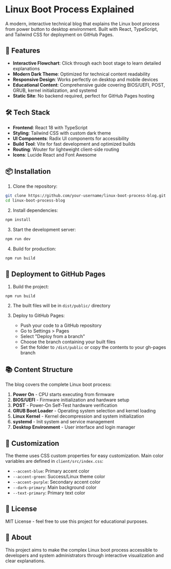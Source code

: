 # Linux Boot Process Explained

A modern, interactive technical blog that explains the Linux boot process from power button to desktop environment. Built with React, TypeScript, and Tailwind CSS for deployment on GitHub Pages.

## 🚀 Features

- **Interactive Flowchart**: Click through each boot stage to learn detailed explanations
- **Modern Dark Theme**: Optimized for technical content readability
- **Responsive Design**: Works perfectly on desktop and mobile devices
- **Educational Content**: Comprehensive guide covering BIOS/UEFI, POST, GRUB, kernel initialization, and systemd
- **Static Site**: No backend required, perfect for GitHub Pages hosting

## 🛠️ Tech Stack

- **Frontend**: React 18 with TypeScript
- **Styling**: Tailwind CSS with custom dark theme
- **UI Components**: Radix UI components for accessibility
- **Build Tool**: Vite for fast development and optimized builds
- **Routing**: Wouter for lightweight client-side routing
- **Icons**: Lucide React and Font Awesome

## 📦 Installation

1. Clone the repository:
```bash
git clone https://github.com/your-username/linux-boot-process-blog.git
cd linux-boot-process-blog
```

2. Install dependencies:
```bash
npm install
```

3. Start the development server:
```bash
npm run dev
```

4. Build for production:
```bash
npm run build
```

## 🚀 Deployment to GitHub Pages

1. Build the project:
```bash
npm run build
```

2. The built files will be in `dist/public/` directory

3. Deploy to GitHub Pages:
   - Push your code to a GitHub repository
   - Go to Settings > Pages
   - Select "Deploy from a branch"
   - Choose the branch containing your built files
   - Set the folder to `/dist/public` or copy the contents to your gh-pages branch

## 📚 Content Structure

The blog covers the complete Linux boot process:

1. **Power On** - CPU starts executing from firmware
2. **BIOS/UEFI** - Firmware initialization and hardware setup
3. **POST** - Power-On Self-Test hardware verification
4. **GRUB Boot Loader** - Operating system selection and kernel loading
5. **Linux Kernel** - Kernel decompression and system initialization
6. **systemd** - Init system and service management
7. **Desktop Environment** - User interface and login manager

## 🎨 Customization

The theme uses CSS custom properties for easy customization. Main color variables are defined in `client/src/index.css`:

- `--accent-blue`: Primary accent color
- `--accent-green`: Success/Linux theme color
- `--accent-purple`: Secondary accent color
- `--dark-primary`: Main background color
- `--text-primary`: Primary text color

## 📄 License

MIT License - feel free to use this project for educational purposes.

## 🐧 About

This project aims to make the complex Linux boot process accessible to developers and system administrators through interactive visualization and clear explanations.